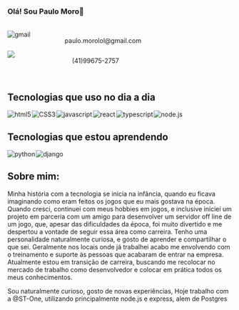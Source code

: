 ### Olá! Sou Paulo Moro👋
</br>
<section style="display:flex; width:300px; justify-content: space-between">
    <img src="https://img.shields.io/badge/Gmail-D14836?style=for-the-badge&logo=gmail&logoColor=white" alt ="gmail" href="#"/>
    <p style="vertical-align=middle;">paulo.morolol@gmail.com</p> 
    
</section>
<section style="display:flex; width:250px;justify-content: space-between">
<img src="https://img.shields.io/badge/WhatsApp-25D366?style=for-the-badge&logo=whatsapp&logoColor=white" href="#"/>
<p style="vertical-align=middle;">(41)99675-2757</p> 
</section>
</br>


## Tecnologias que uso no dia a dia 

<section style = "display:flex;  align-items: center; gap:2px">
    <img src ="https://img.shields.io/badge/HTML5-E34F26?style=for-the-badge&logo=html5&logoColor=white" alt = "html5"/>
    <img src ="https://img.shields.io/badge/CSS3-1572B6?style=for-the-badge&logo=css3&logoColor=white"  alt = "CSS3"/>
    <img src ="https://img.shields.io/badge/JavaScript-F7DF1E?style=for-the-badge&logo=javascript&logoColor=black"  alt = "javascript"/>
    <img src ="https://img.shields.io/badge/React-20232A?style=for-the-badge&logo=react&logoColor=61DAFB" alt = "react"/>
    <img src ="https://img.shields.io/badge/TypeScript-007ACC?style=for-the-badge&logo=typescript&logoColor=white"  alt = "typescript"/>
    <img src ="https://img.shields.io/badge/Node.js-43853D?style=for-the-badge&logo=node.js&logoColor=white"  alt = "node.js"/>
    

</section>

## Tecnologias que estou aprendendo


<section style = "display:flex;  align-items: center; gap:2px">
  <img src ="https://img.shields.io/badge/Python-14354C?style=for-the-badge&logo=python&logoColor=white" alt = "python"/>
  <img src ="https://img.shields.io/badge/Django-092E20?style=for-the-badge&logo=django&logoColor=white"  alt = "django">

</section>

## Sobre mim:

<section>
    <p>
        Minha história com a tecnologia se inicia na infância, quando eu ficava imaginando como eram feitos os jogos que eu mais gostava na época. Quando cresci, continuei com meus hobbies em jogos, e inclusive iniciei um projeto em parceria com um amigo para desenvolver um servidor off line de um jogo, que, apesar das dificuldades da época, foi muito divertido e me despertou a vontade de seguir essa área como carreira. 
        Tenho uma personalidade naturalmente curiosa, e gosto de aprender e compartilhar o que sei. Geralmente nos locais onde já trabalhei acabo me envolvendo com o treinamento e suporte às pessoas que acabaram de entrar na empresa. Atualmente estou em transição de carreira, buscando me recolocar no mercado de trabalho como desenvolvedor e colocar em prática todos os meus conhecimentos.
</p>
    <p>Sou naturalmente curioso, gosto de novas experiências, Hoje trabalho com a @ST-One, utilizando principalmente node.js e express, alem de Postgres</p>
</section>
